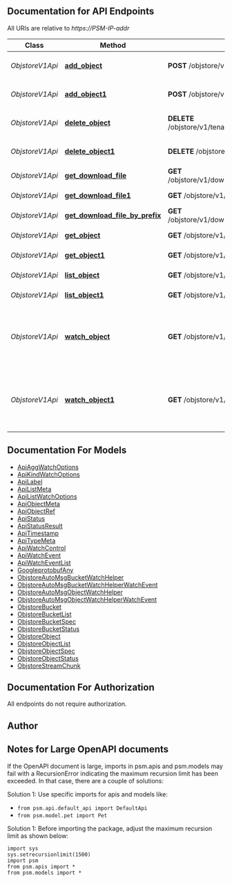 
## Documentation for API Endpoints

All URIs are relative to *https://PSM-IP-addr*

Class | Method | HTTP request | Description
------------ | ------------- | ------------- | -------------
*ObjstoreV1Api* | [**add_object**](../../../../pensando_ent/docs/ObjstoreV1Api.md#add_object) | **POST** /objstore/v1/tenant/{O.Tenant}/{O.Namespace}/objects | Create Object object
*ObjstoreV1Api* | [**add_object1**](../../../../pensando_ent/docs/ObjstoreV1Api.md#add_object1) | **POST** /objstore/v1/{O.Namespace}/objects | Create Object object
*ObjstoreV1Api* | [**delete_object**](../../../../pensando_ent/docs/ObjstoreV1Api.md#delete_object) | **DELETE** /objstore/v1/tenant/{O.Tenant}/{O.Namespace}/objects/{O.Name} | Delete Object object
*ObjstoreV1Api* | [**delete_object1**](../../../../pensando_ent/docs/ObjstoreV1Api.md#delete_object1) | **DELETE** /objstore/v1/{O.Namespace}/objects/{O.Name} | Delete Object object
*ObjstoreV1Api* | [**get_download_file**](../../../../pensando_ent/docs/ObjstoreV1Api.md#get_download_file) | **GET** /objstore/v1/downloads/tenant/{O.Tenant}/{O.Namespace}/{O.Name} | Download file
*ObjstoreV1Api* | [**get_download_file1**](../../../../pensando_ent/docs/ObjstoreV1Api.md#get_download_file1) | **GET** /objstore/v1/downloads/{O.Namespace}/{O.Name} | Download file
*ObjstoreV1Api* | [**get_download_file_by_prefix**](../../../../pensando_ent/docs/ObjstoreV1Api.md#get_download_file_by_prefix) | **GET** /objstore/v1/downloads/all/tenant/{O.Tenant}/{O.Namespace}/{O.Name} | Download file by prefix
*ObjstoreV1Api* | [**get_object**](../../../../pensando_ent/docs/ObjstoreV1Api.md#get_object) | **GET** /objstore/v1/tenant/{O.Tenant}/{O.Namespace}/objects/{O.Name} | Get Object object
*ObjstoreV1Api* | [**get_object1**](../../../../pensando_ent/docs/ObjstoreV1Api.md#get_object1) | **GET** /objstore/v1/{O.Namespace}/objects/{O.Name} | Get Object object
*ObjstoreV1Api* | [**list_object**](../../../../pensando_ent/docs/ObjstoreV1Api.md#list_object) | **GET** /objstore/v1/tenant/{O.Tenant}/{O.Namespace}/objects | List Object objects
*ObjstoreV1Api* | [**list_object1**](../../../../pensando_ent/docs/ObjstoreV1Api.md#list_object1) | **GET** /objstore/v1/{O.Namespace}/objects | List Object objects
*ObjstoreV1Api* | [**watch_object**](../../../../pensando_ent/docs/ObjstoreV1Api.md#watch_object) | **GET** /objstore/v1/watch/tenant/{O.Tenant}/{O.Namespace}/objects | Watch Object objects. Supports WebSockets or HTTP long poll
*ObjstoreV1Api* | [**watch_object1**](../../../../pensando_ent/docs/ObjstoreV1Api.md#watch_object1) | **GET** /objstore/v1/watch/{O.Namespace}/objects | Watch Object objects. Supports WebSockets or HTTP long poll


## Documentation For Models

 - [ApiAggWatchOptions](../../../docs/ApiAggWatchOptions.md)
 - [ApiKindWatchOptions](../../../docs/ApiKindWatchOptions.md)
 - [ApiLabel](../../../docs/ApiLabel.md)
 - [ApiListMeta](../../../docs/ApiListMeta.md)
 - [ApiListWatchOptions](../../../docs/ApiListWatchOptions.md)
 - [ApiObjectMeta](../../../docs/ApiObjectMeta.md)
 - [ApiObjectRef](../../../docs/ApiObjectRef.md)
 - [ApiStatus](../../../docs/ApiStatus.md)
 - [ApiStatusResult](../../../docs/ApiStatusResult.md)
 - [ApiTimestamp](../../../docs/ApiTimestamp.md)
 - [ApiTypeMeta](../../../docs/ApiTypeMeta.md)
 - [ApiWatchControl](../../../docs/ApiWatchControl.md)
 - [ApiWatchEvent](../../../docs/ApiWatchEvent.md)
 - [ApiWatchEventList](../../../docs/ApiWatchEventList.md)
 - [GoogleprotobufAny](../../../docs/GoogleprotobufAny.md)
 - [ObjstoreAutoMsgBucketWatchHelper](../../../docs/ObjstoreAutoMsgBucketWatchHelper.md)
 - [ObjstoreAutoMsgBucketWatchHelperWatchEvent](../../../docs/ObjstoreAutoMsgBucketWatchHelperWatchEvent.md)
 - [ObjstoreAutoMsgObjectWatchHelper](../../../docs/ObjstoreAutoMsgObjectWatchHelper.md)
 - [ObjstoreAutoMsgObjectWatchHelperWatchEvent](../../../docs/ObjstoreAutoMsgObjectWatchHelperWatchEvent.md)
 - [ObjstoreBucket](../../../docs/ObjstoreBucket.md)
 - [ObjstoreBucketList](../../../docs/ObjstoreBucketList.md)
 - [ObjstoreBucketSpec](../../../docs/ObjstoreBucketSpec.md)
 - [ObjstoreBucketStatus](../../../docs/ObjstoreBucketStatus.md)
 - [ObjstoreObject](../../../docs/ObjstoreObject.md)
 - [ObjstoreObjectList](../../../docs/ObjstoreObjectList.md)
 - [ObjstoreObjectSpec](../../../docs/ObjstoreObjectSpec.md)
 - [ObjstoreObjectStatus](../../../docs/ObjstoreObjectStatus.md)
 - [ObjstoreStreamChunk](../../../docs/ObjstoreStreamChunk.md)


## Documentation For Authorization

 All endpoints do not require authorization.

## Author




## Notes for Large OpenAPI documents
If the OpenAPI document is large, imports in psm.apis and psm.models may fail with a
RecursionError indicating the maximum recursion limit has been exceeded. In that case, there are a couple of solutions:

Solution 1:
Use specific imports for apis and models like:
- `from psm.api.default_api import DefaultApi`
- `from psm.model.pet import Pet`

Solution 1:
Before importing the package, adjust the maximum recursion limit as shown below:
```
import sys
sys.setrecursionlimit(1500)
import psm
from psm.apis import *
from psm.models import *
```
